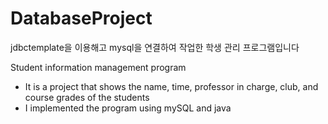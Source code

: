 # DatabaseProject

jdbctemplate을 이용해고 mysql을 연결하여 작업한 학생 관리 프로그램입니다


Student information management program
- It is a project that shows the name, time, professor in charge, club, and course grades of the students
- I implemented the program using mySQL and java

